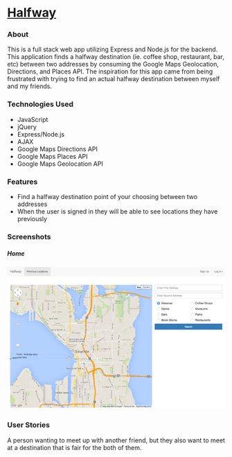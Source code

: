 # [Halfway](https://halfway-chyiwang.herokuapp.com/)

### About
This is a full stack web app utilizing Express and Node.js for the backend.  This application finds a halfway destination (ie. coffee shop, restaurant, bar, etc) between two addresses by consuming the Google Maps Geolocation, Directions,  and Places API.  The inspiration for this app came from being frustrated with trying to find an actual halfway destination between myself and my friends. 

### Technologies Used
* JavaScript
* jQuery
* Express/Node.js
* AJAX
* Google Maps Directions API
* Google Maps Places API
* Google Maps Geolocation API

### Features
* Find a halfway destination point of your choosing between two addresses
* When the user is signed in they will be able to see locations they have previously 

### Screenshots
##### Home
![Home](https://github.com/chyiyenwang/Halfway/blob/master/static/images/halfway-image.png "Home screenshot")


### User Stories
A person wanting to meet up with another friend, but they also want to meet at a destination that is fair for the both of them.

